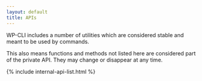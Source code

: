 ```yaml
---
layout: default
title: APIs
---
```


WP-CLI includes a number of utilities which are considered stable and meant to be used by commands.

This also means functions and methods not listed here are considered part of the private API. They may change or disappear at any time.

{% include internal-api-list.html %}
